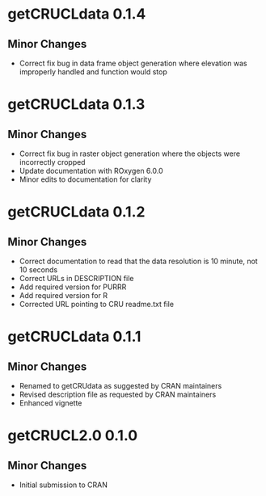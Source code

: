 # getCRUCLdata 0.1.4

## Minor Changes

  * Correct fix bug in data frame object generation where elevation was improperly handled and function would stop  

# getCRUCLdata 0.1.3

## Minor Changes

  * Correct fix bug in raster object generation where the objects were incorrectly cropped  
  * Update documentation with ROxygen 6.0.0  
  * Minor edits to documentation for clarity  

# getCRUCLdata 0.1.2

## Minor Changes

  - Correct documentation to read that the data resolution is 10 minute, not 10 seconds  
  - Correct URLs in DESCRIPTION file  
  - Add required version for PURRR  
  - Add required version for R  
  - Corrected URL pointing to CRU readme.txt file  

# getCRUCLdata 0.1.1

## Minor Changes

  - Renamed to getCRUdata as suggested by CRAN maintainers  
  - Revised description file as requested by CRAN maintainers  
  - Enhanced vignette  

# getCRUCL2.0 0.1.0

## Minor Changes

  - Initial submission to CRAN

